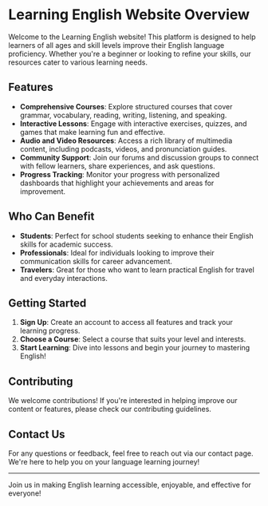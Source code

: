 # Learning English Website Overview

Welcome to the Learning English website! This platform is designed to help learners of all ages and skill levels improve their English language proficiency. Whether you're a beginner or looking to refine your skills, our resources cater to various learning needs.

## Features

- **Comprehensive Courses**: Explore structured courses that cover grammar, vocabulary, reading, writing, listening, and speaking.
- **Interactive Lessons**: Engage with interactive exercises, quizzes, and games that make learning fun and effective.
- **Audio and Video Resources**: Access a rich library of multimedia content, including podcasts, videos, and pronunciation guides.
- **Community Support**: Join our forums and discussion groups to connect with fellow learners, share experiences, and ask questions.
- **Progress Tracking**: Monitor your progress with personalized dashboards that highlight your achievements and areas for improvement.

## Who Can Benefit

- **Students**: Perfect for school students seeking to enhance their English skills for academic success.
- **Professionals**: Ideal for individuals looking to improve their communication skills for career advancement.
- **Travelers**: Great for those who want to learn practical English for travel and everyday interactions.

## Getting Started

1. **Sign Up**: Create an account to access all features and track your learning progress.
2. **Choose a Course**: Select a course that suits your level and interests.
3. **Start Learning**: Dive into lessons and begin your journey to mastering English!

## Contributing

We welcome contributions! If you're interested in helping improve our content or features, please check our contributing guidelines.

## Contact Us

For any questions or feedback, feel free to reach out via our contact page. We're here to help you on your language learning journey!

---

Join us in making English learning accessible, enjoyable, and effective for everyone!
